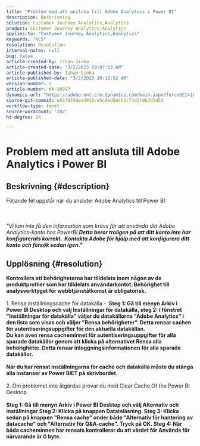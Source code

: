 ```yaml
---
title: "Problem med att ansluta till Adobe Analytics i Power BI"
description: Beskrivning
solution: Customer Journey Analytics,Analytics
product: Customer Journey Analytics,Analytics
applies-to: "Customer Journey Analytics,Analytics"
keywords: "KCS"
resolution: Resolution
internal-notes: null
bug: false
article-created-by: Ishan Sinha
article-created-date: "3/2/2023 10:07:53 AM"
article-published-by: Ishan Sinha
article-published-date: "3/2/2023 10:12:52 AM"
version-number: 2
article-number: KA-20997
dynamics-url: "https://adobe-ent.crm.dynamics.com/main.aspx?forceUCI=1&pagetype=entityrecord&etn=knowledgearticle&id=a0275516-e2b8-ed11-83fe-6045bd0065f9"
source-git-commit: e8270556ea4916ce5c0ed564b5c73d3fdb7d3d53
workflow-type: tm+mt
source-wordcount: '282'
ht-degree: 1%

---
```


# Problem med att ansluta till Adobe Analytics i Power BI

## Beskrivning {#description}

Följande fel uppstår när du ansluter Adobe Analytics till Power BI:<br><br> <br><br>*&quot;Vi kan inte få den information som krävs för att använda ditt Adobe Analytics-konto hos PowerBI.<b>Detta beror troligen på att ditt konto inte har konfigurerats korrekt.  Kontakta Adobe för hjälp med att konfigurera ditt konto och försök sedan igen.&quot;*

## Upplösning {#resolution}

Kontrollera att behörigheterna har tilldelats inom någon av de produktprofiler som har tilldelats användarkontot. Behörighet till analysverktyget för webbtjänståtkomst är obligatorisk.<br> <br></b>1. Rensa inställningscache för datakälla - <b>
Steg 1: Gå till menyn Arkiv i Power BI Desktop och välj Inställningar för datakälla, steg 2: I fönstret &quot;Inställningar för datakälla&quot; väljer du datakällorna &quot;Adobe Analytics&quot; i den lista som visas och väljer &quot;Rensa behörigheter&quot;. Detta rensar cachen för autentiseringsuppgifter för den aktuella datakällan.<br>
Du kan även rensa cacheminnet för autentiseringsuppgifter för alla sparade datakällor genom att klicka på alternativet Rensa alla behörigheter. Detta rensar inloggningsinformationen för alla sparade datakällor.<br> <br>När du har rensat inställningarna för cache och datakälla måste du stänga alla instanser av Power BIET på skrivbordet.<br> <br></b>2. Om problemet inte åtgärdas provar du med Clear Cache Of the Power BI Desktop<b><br> <br>Steg 1: Gå till menyn Arkiv i Power BI Desktop och välj Alternativ och inställningar Steg 2: Klicka på knappen Datainläsning.
Steg 3: Klicka sedan på knappen &quot;Rensa cache&quot; under både &quot;Alternativ för hantering av datacache&quot; och &quot;Alternativ för Q&amp;A-cache&quot;. Tryck på OK.
Steg 4: När båda cacheminnen har rensats kontrollerar du att värdet för Används för närvarande är 0 byte.<br>



